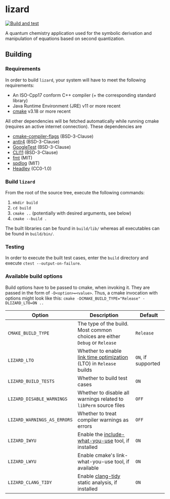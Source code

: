 # lizard
[![Build and test](https://github.com/Krzmbrzl/lizard/actions/workflows/build.yml/badge.svg)](https://github.com/Krzmbrzl/lizard/actions/workflows/build.yml)

A quantum chemistry application used for the symbolic derivation and manipulation of equations based on second quantization.

## Building

### Requirements

In order to build `lizard`, your system will have to meet the following requirements:
- An ISO-Cpp17 conform C++ compiler (+ the corresponding standard library)
- Java Runtime Environment (JRE) v11 or more recent
- [cmake](https://cmake.org/) v3.18 or more recent

All other dependencies will be fetched automatically while running cmake (requires an active internet connection). These dependencies are
- [cmake-compiler-flags](https://github.com/Krzmbrzl/cmake-compiler-flags) (BSD-3-Clause)
- [antlr4](https://github.com/antlr/antlr4) (BSD-3-Clause)
- [GoogleTest](https://github.com/google/googletest) (BSD-3-Clause)
- [CLI11](https://github.com/CLIUtils/CLI11) (BSD-3-Clause)
- [fmt](https://github.com/fmtlib/fmt) (MIT)
- [spdlog](https://github.com/gabime/spdlog) (MIT)
- [Headley](https://github.com/nemequ/hedley) (CC0-1.0)


### Build `lizard`

From the root of the source tree, execute the following commands:
1. `mkdir build`
2. `cd build`
3. `cmake ..` (potentially with desired arguments, see below)
4. `cmake --build .`

The built libraries can be found in `build/lib/` whereas all executables can be found in `build/bin/`.

### Testing

In order to execute the built test cases, enter the `build` directory and execute `ctest --output-on-failure`.

### Available build options

Build options have to be passed to cmake, when invoking it. They are passed in the form of `-D<option>=<value>`. Thus, a cmake invocation with options
might look like this: `cmake -DCMAKE_BUILD_TYPE="Release" -DLIZARD_LTO=ON ..`

| **Option** | **Description** | **Default** |
| ---------- | --------------- | ----------- |
| `CMAKE_BUILD_TYPE` | The type of the build. Most common choices are either `Debug` or `Release` | `Release` |
| `LIZARD_LTO` | Whether to enable [link time optimization](http://johanengelen.github.io/ldc/2016/11/10/Link-Time-Optimization-LDC.html) (LTO) in `Release` builds | `ON`, if supported |
| `LIZARD_BUILD_TESTS` | Whether to build test cases | `ON` |
| `LIZARD_DISABLE_WARNINGS` | Whether to disable all warnings related to `libPerm` source files | `OFF` |
| `LIZARD_WARNINGS_AS_ERRORS` | Whether to treat compiler warnings as errors | `OFF` |
| `LIZARD_IWYU` | Enable the [include-what-you-use](https://include-what-you-use.org/) tool, if installed | `ON` |
| `LIZARD_LWYU` | Enable cmake's link-what-you-use tool, if available | `ON` |
| `LIZARD_CLANG_TIDY` | Enable [clang-tidy](https://clang.llvm.org/extra/clang-tidy/) static analysis, if installed | `ON` |

